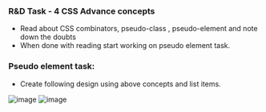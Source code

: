 ### R&D Task - 4 CSS Advance concepts
- Read about CSS combinators, pseudo-class , pseudo-element and note down the doubts
- When done with reading start working on pseudo element task.
### Pseudo element task:
- Create following design using above concepts and list items.

![image](https://user-images.githubusercontent.com/127378016/224025598-0ea82e53-3b0f-4eb8-b1f3-befba8c616ac.png)
![image](https://user-images.githubusercontent.com/127378016/224025669-a03c040a-2cfe-4b1a-9159-5ef6df4b1637.png)

